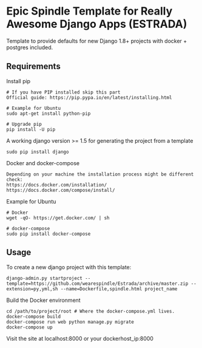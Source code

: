 # Epic Spindle Template for Really Awesome Django Apps (ESTRADA)

Template to provide defaults for new Django 1.8+ projects with docker + postgres included.

## Requirements

Install pip
```
# If you have PIP installed skip this part
Official guide: https://pip.pypa.io/en/latest/installing.html

# Example for Ubuntu
sudo apt-get install python-pip

# Upgrade pip
pip install -U pip
```

A working django version >= 1.5 for generating the project from a template
```
sudo pip install django
```

Docker and docker-compose
```
Depending on your machine the installation process might be different check:
https://docs.docker.com/installation/
https://docs.docker.com/compose/install/
```

Example for Ubuntu
```
# Docker
wget -qO- https://get.docker.com/ | sh

# docker-compose
sudo pip install docker-compose
```

## Usage

To create a new django project with this template:
```
django-admin.py startproject --template=https://github.com/wearespindle/Estrada/archive/master.zip --extension=py,yml,sh --name=Dockerfile,spindle.html project_name
```

Build the Docker environment
```
cd /path/to/project/root # Where the docker-compose.yml lives.
docker-compose build
docker-compose run web python manage.py migrate
docker-compose up
```

Visit the site at localhost:8000 or your dockerhost_ip:8000
